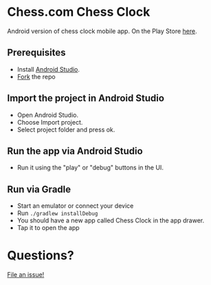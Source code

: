 # Chess.com Chess Clock

Android version of chess clock mobile app. On the Play Store [here](https://play.google.com/store/apps/details?id=com.chess.clock).

## Prerequisites

* Install [Android Studio](http://developer.android.com/sdk/installing/studio.html).
* [Fork](https://help.github.com/articles/fork-a-repo/) the repo

## Import the project in Android Studio

* Open Android Studio.
* Choose Import project.
* Select project folder and press ok.

## Run the app via Android Studio

* Run it using the "play" or "debug" buttons in the UI.

## Run via Gradle

* Start an emulator or connect your device
* Run `./gradlew installDebug`
* You should have a new app called Chess Clock in the app drawer.
* Tap it to open the app

# Questions?
[File an issue!](https://github.com/ChessCom/android-chessclock/issues)